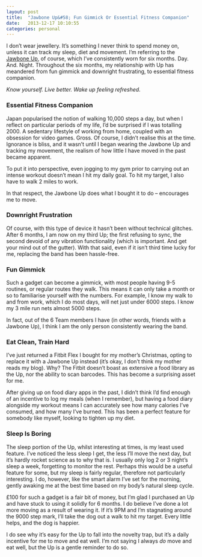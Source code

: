 ```yaml
---
layout: post
title:  "Jawbone Up&#58; Fun Gimmick Or Essential Fitness Companion"
date:   2013-12-17 10:10:55
categories: personal
---
```

<p>I don&#8217;t wear jewellery. It&#8217;s something I never think to spend money on, unless it can track my sleep, diet and movement. I&#8217;m referring to the <a href="http://www.amazon.co.uk/s/?_encoding=UTF8&#038;camp=1634&#038;creative=19450&#038;field-keywords=jawbone%20up&#038;linkCode=ur2&#038;sprefix=jawbone%2Caps%2C202&#038;tag=rockedelig-21&#038;url=search-alias%3Daps" title="Jawbone Up">Jawbone Up</a>, of course, which I&#8217;ve consistently worn for six months. Day. And. Night. Throughout the six months, my relationship with Up has meandered from fun gimmick and downright frustrating, to essential fitness companion.</p>
<p><em>Know yourself. Live better. Wake up feeling refreshed.</em></p>
<!--more-->
<h3>Essential Fitness Companion</h3>
<p>Japan popularised the notion of walking 10,000 steps a day, but when I reflect on particular periods of my life, I&#8217;d be surprised if I was totalling 2000. A sedentary lifestyle of working from home, coupled with an obsession for video games. Gross. Of course, I didn&#8217;t realise this at the time. Ignorance is bliss, and it wasn&#8217;t until I began wearing the Jawbone Up and tracking my movement, the realism of how little I have moved in the past became apparent.</p>
<p>To put it into perspective, even jogging to my gym prior to carrying out an intense workout doesn&#8217;t mean I hit my daily goal. To hit my target, I also have to walk 2 miles to work.</p>
<p>In that respect, the Jawbone Up does what I bought it to do – encourages me to move.</p>
<h3>Downright Frustration</h3>
<p>Of course, with this type of device it hasn&#8217;t been without technical glitches. After 6 months, I am now on my third Up; the first refusing to sync, the second devoid of any vibration functionality (which is important. And get your mind out of the gutter). With that said, even if it isn&#8217;t third time lucky for me, replacing the band has been hassle-free.</p>
<h3>Fun Gimmick</h3>
<p>Such a gadget can become a gimmick, with most people having 9-5 routines, or regular routes they walk. This means it can only take a month or so to familiarise yourself with the numbers. For example, I know my walk to and from work, which I do most days, will net just under 6000 steps. I know my 3 mile run nets almost 5000 steps.</p>
<p>In fact, out of the 6 Team members I have (in other words, friends with a Jawbone Up), I think I am the only person consistently wearing the band.</p>
<h3>Eat Clean, Train Hard</h3>
<p>I&#8217;ve just returned a Fitbit Flex I bought for my mother&#8217;s Christmas, opting to replace it with a Jawbone Up instead (it&#8217;s okay, I don&#8217;t think my mother reads my blog). Why? The Fitbit doesn&#8217;t boast as extensive a food library as the Up, nor the ability to scan barcodes. This has become a surprising asset for me.</p>
<p>After giving up on food diary apps in the past, I didn&#8217;t think I&#8217;d find enough of an incentive to log my meals (when I remember), but having a food diary alongside my workout means I can accurately see how many calories I&#8217;ve consumed, and how many I&#8217;ve burned. This has been a perfect feature for somebody like myself, looking to tighten up my diet.</p>
<h3>Sleep Is Boring</h3>
<p>The sleep portion of the Up, whilst interesting at times, is my least used feature. I&#8217;ve noticed the less sleep I get, the less I&#8217;ll move the next day, but it&#8217;s hardly rocket science as to why that is. I usually only log 2 or 3 night&#8217;s sleep a week, forgetting to monitor the rest. Perhaps this would be a useful feature for some, but my sleep is fairly regular, therefore not particularly interesting. I do, however, like the smart alarm I&#8217;ve set for the morning, gently awaking me at the best time based on my body’s natural sleep cycle.</p>
<p>£100 for such a gadget is a fair bit of money, but I&#8217;m glad I purchased an Up and have stuck to using it solidly for 6 months. I do believe I&#8217;ve done a lot more moving as a result of wearing it. If it&#8217;s 9PM and I&#8217;m stagnating around the 9000 step mark, I&#8217;ll take the dog out a walk to hit my target. Every little helps, and the dog is happier.</p>
<p>I do see why it&#8217;s easy for the Up to fall into the novelty trap, but it&#8217;s a daily incentive for me to move and eat well. I&#8217;m not saying I always <em>do</em> move and eat well, but the Up is a gentle reminder to do so.</p>
